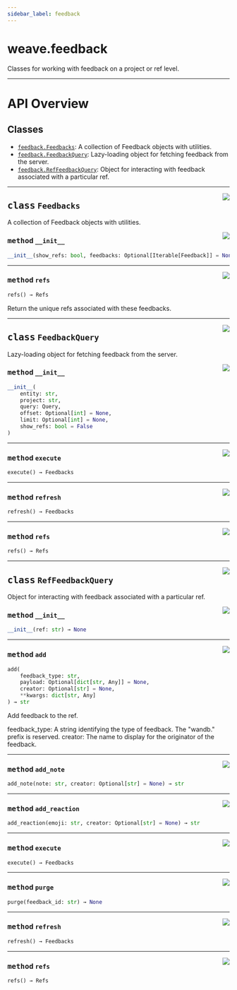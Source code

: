```yaml
---
sidebar_label: feedback
---
```

    

# weave.feedback

Classes for working with feedback on a project or ref level.

---


# API Overview



## Classes

- [`feedback.Feedbacks`](#class-feedbacks): A collection of Feedback objects with utilities.
- [`feedback.FeedbackQuery`](#class-feedbackquery): Lazy-loading object for fetching feedback from the server.
- [`feedback.RefFeedbackQuery`](#class-reffeedbackquery): Object for interacting with feedback associated with a particular ref.




---


<a href="https://github.com/wandb/weave/blob/master/weave/feedback.py#L19"><img align="right" src="https://img.shields.io/badge/-source-cccccc?style=flat-square" /></a>

## <kbd>class</kbd> `Feedbacks`
A collection of Feedback objects with utilities. 

<a href="https://github.com/wandb/weave/blob/master/weave/feedback.py#L24"><img align="right" src="https://img.shields.io/badge/-source-cccccc?style=flat-square" /></a>

### <kbd>method</kbd> `__init__`

```python
__init__(show_refs: bool, feedbacks: Optional[Iterable[Feedback]] = None) → None
```








---

<a href="https://github.com/wandb/weave/blob/master/weave/feedback.py#L30"><img align="right" src="https://img.shields.io/badge/-source-cccccc?style=flat-square" /></a>

### <kbd>method</kbd> `refs`

```python
refs() → Refs
```

Return the unique refs associated with these feedbacks. 


---

<a href="https://github.com/wandb/weave/blob/master/weave/feedback.py#L82"><img align="right" src="https://img.shields.io/badge/-source-cccccc?style=flat-square" /></a>

## <kbd>class</kbd> `FeedbackQuery`
Lazy-loading object for fetching feedback from the server. 

<a href="https://github.com/wandb/weave/blob/master/weave/feedback.py#L95"><img align="right" src="https://img.shields.io/badge/-source-cccccc?style=flat-square" /></a>

### <kbd>method</kbd> `__init__`

```python
__init__(
    entity: str,
    project: str,
    query: Query,
    offset: Optional[int] = None,
    limit: Optional[int] = None,
    show_refs: bool = False
)
```








---

<a href="https://github.com/wandb/weave/blob/master/weave/feedback.py#L143"><img align="right" src="https://img.shields.io/badge/-source-cccccc?style=flat-square" /></a>

### <kbd>method</kbd> `execute`

```python
execute() → Feedbacks
```





---

<a href="https://github.com/wandb/weave/blob/master/weave/feedback.py#L124"><img align="right" src="https://img.shields.io/badge/-source-cccccc?style=flat-square" /></a>

### <kbd>method</kbd> `refresh`

```python
refresh() → Feedbacks
```





---

<a href="https://github.com/wandb/weave/blob/master/weave/feedback.py#L149"><img align="right" src="https://img.shields.io/badge/-source-cccccc?style=flat-square" /></a>

### <kbd>method</kbd> `refs`

```python
refs() → Refs
```






---

<a href="https://github.com/wandb/weave/blob/master/weave/feedback.py#L166"><img align="right" src="https://img.shields.io/badge/-source-cccccc?style=flat-square" /></a>

## <kbd>class</kbd> `RefFeedbackQuery`
Object for interacting with feedback associated with a particular ref. 

<a href="https://github.com/wandb/weave/blob/master/weave/feedback.py#L171"><img align="right" src="https://img.shields.io/badge/-source-cccccc?style=flat-square" /></a>

### <kbd>method</kbd> `__init__`

```python
__init__(ref: str) → None
```








---

<a href="https://github.com/wandb/weave/blob/master/weave/feedback.py#L202"><img align="right" src="https://img.shields.io/badge/-source-cccccc?style=flat-square" /></a>

### <kbd>method</kbd> `add`

```python
add(
    feedback_type: str,
    payload: Optional[dict[str, Any]] = None,
    creator: Optional[str] = None,
    **kwargs: dict[str, Any]
) → str
```

Add feedback to the ref. 

feedback_type: A string identifying the type of feedback. The "wandb." prefix is reserved. creator: The name to display for the originator of the feedback. 

---

<a href="https://github.com/wandb/weave/blob/master/weave/feedback.py#L230"><img align="right" src="https://img.shields.io/badge/-source-cccccc?style=flat-square" /></a>

### <kbd>method</kbd> `add_note`

```python
add_note(note: str, creator: Optional[str] = None) → str
```





---

<a href="https://github.com/wandb/weave/blob/master/weave/feedback.py#L221"><img align="right" src="https://img.shields.io/badge/-source-cccccc?style=flat-square" /></a>

### <kbd>method</kbd> `add_reaction`

```python
add_reaction(emoji: str, creator: Optional[str] = None) → str
```





---

<a href="https://github.com/wandb/weave/blob/master/weave/feedback.py#L143"><img align="right" src="https://img.shields.io/badge/-source-cccccc?style=flat-square" /></a>

### <kbd>method</kbd> `execute`

```python
execute() → Feedbacks
```





---

<a href="https://github.com/wandb/weave/blob/master/weave/feedback.py#L239"><img align="right" src="https://img.shields.io/badge/-source-cccccc?style=flat-square" /></a>

### <kbd>method</kbd> `purge`

```python
purge(feedback_id: str) → None
```





---

<a href="https://github.com/wandb/weave/blob/master/weave/feedback.py#L124"><img align="right" src="https://img.shields.io/badge/-source-cccccc?style=flat-square" /></a>

### <kbd>method</kbd> `refresh`

```python
refresh() → Feedbacks
```





---

<a href="https://github.com/wandb/weave/blob/master/weave/feedback.py#L149"><img align="right" src="https://img.shields.io/badge/-source-cccccc?style=flat-square" /></a>

### <kbd>method</kbd> `refs`

```python
refs() → Refs
```





